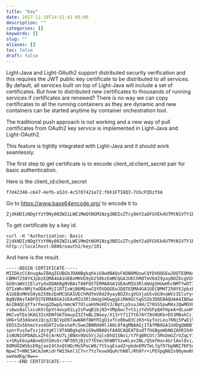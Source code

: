 ```yaml
---
title: "Key"
date: 2017-11-10T14:51:41-05:00
description: ""
categories: []
keywords: []
slug: ""
aliases: []
toc: false
draft: false
---
```



Light-Java and Light-OAuth2 support distributed security verification and this
requires the JWT public key certificate to be distributed to all services. By
default, all services built on top of Light-Java will include a set of 
certificates. But how to distributed new certificates to thousands of running
services if certificates are renewed? There is no way we can copy certificates
to all the running containers as they are dynamic and new containers can be
started anytime by container orchestration tool. 

The traditional push approach is not working and a new way of pull certificates
from OAuth2 key service is implemented in Light-Java and Light-OAuth2.

This feature is tightly integrated with Light-Java and it should work seamlessly.

The first step to get certificate is to encode client_id:client_secret pair for
basic authentication. 

Here is the client_id:client_secret

```
f7d42348-c647-4efb-a52d-4c5787421e72:f6h1FTI8Q3-7UScPZDzfXA
```

Go to https://www.base64encode.org/ to encode it to

```
ZjdkNDIzNDgtYzY0Ny00ZWZiLWE1MmQtNGM1Nzg3NDIxZTcyOmY2aDFGVEk4UTMtN1VTY1BaRHpmWEE=
```

To get certificate by a key id.

```
curl -H "Authorization: Basic ZjdkNDIzNDgtYzY0Ny00ZWZiLWE1MmQtNGM1Nzg3NDIxZTcyOmY2aDFGVEk4UTMtN1VTY1BaRHpmWEE=" http://localhost:6886/oauth2/key/101
```

And here is the result.

```
-----BEGIN CERTIFICATE-----
MIIDkzCCAnugAwIBAgIEUBGbJDANBgkqhkiG9w0BAQsFADB6MQswCQYDVQQGEwJDQTEQMA4GA1UE
CBMHT250YXJpbzEQMA4GA1UEBxMHVG9yb250bzEmMCQGA1UEChMdTmV0d29yayBOZXcgVGVjaG5v
bG9naWVzIEluYy4xDDAKBgNVBAsTA0FQSTERMA8GA1UEAxMIU3RldmUgSHUwHhcNMTYwOTIyMjI1
OTIxWhcNMjYwODAxMjI1OTIxWjB6MQswCQYDVQQGEwJDQTEQMA4GA1UECBMHT250YXJpbzEQMA4G
A1UEBxMHVG9yb250bzEmMCQGA1UEChMdTmV0d29yayBOZXcgVGVjaG5vbG9naWVzIEluYy4xDDAK
BgNVBAsTA0FQSTERMA8GA1UEAxMIU3RldmUgSHUwggEiMA0GCSqGSIb3DQEBAQUAA4IBDwAwggEK
AoIBAQCqYfarFwug2DwpG/mmcW77OluaHVNsKEVJ/BptLp5suJAH/Z70SS5pwM4x2QwMOVO2ke8U
rsAws8allxcuKXrbpVt4evpO1Ly2sFwqB1bjN3+VMp6wcT+tSjzYdVGFpQAYHpeA+OLuoHtQyfpB
0KCveTEe3KAG33zXDNfGKTGmupZ3ZfmBLINoey/X13rY71ITt67AY78VHUKb+D53MBahCcjJ9YpJ
UHG+Sd3d4oeXiQcqJCBCVpD97awWARf8WYRIgU1xfCe06wQ3CzH3+GyfozLeu76Ni5PwE1tm7Dhg
EDSSZo5khmzVzo4G0T2sOeshePc5weZBNRHdHlJA0L0fAgMBAAGjITAfMB0GA1UdDgQWBBT9rnek
spnrFus5wTszjdzYgKll9TANBgkqhkiG9w0BAQsFAAOCAQEAT8udTfUGBgeWbN6ZAXRI64VsSJj5
1sNUN1GPDADLxZF6jArKU7LjBNXn9bG5VjJqlx8hQ1SNvi/t7FqBRCUt/3MxDmGZrVZqLY1kZ2e7
x+5RykbspA8neEUtU8sOr/NP3O5jBjU77EVec9hNNT5zwKLevZNL/Q5mfHoc4GrIAolQvi/5fEqC
8OMdOIWS6sERgjaeI4tXxQtHDcMo5PeLW0/7t5sgEsadZ+pkdeEMVTmLfgf97bpNNI7KF5uEbYnQ
NpwCT+NNC5ACmJmKidrfW23kml1C7vr7YzTevw9QuH/hN8l/Rh0fr+iPEVpgN6Zv00ymoKGmjuuW
owVmdKg/0w==
-----END CERTIFICATE-----
```

